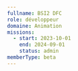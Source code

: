 ```yaml
---
fullname: BSI2 DFC
role: développeur
domaine: Animation
missions:
  - start: 2023-10-01
    end: 2024-09-01
    status: admin
memberType: beta
---
```


